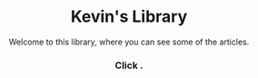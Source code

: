 <h1 align="center">Kevin's Library</h1>
<p align="center">Welcome to this library, where you can see some of the articles.</p>

<div align="center">
  <h3>Click <a href="https://kevinshih-689.github.io/" style="text-decoration: none;"></a>.</h3>
</div>

